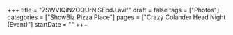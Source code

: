 +++
title = "7SWVIQiN2OQUrNlSEpdJ.avif"
draft = false
tags = ["Photos"]
categories = ["ShowBiz Pizza Place"]
pages = ["Crazy Colander Head Night (Event)"]
startDate = ""
+++
